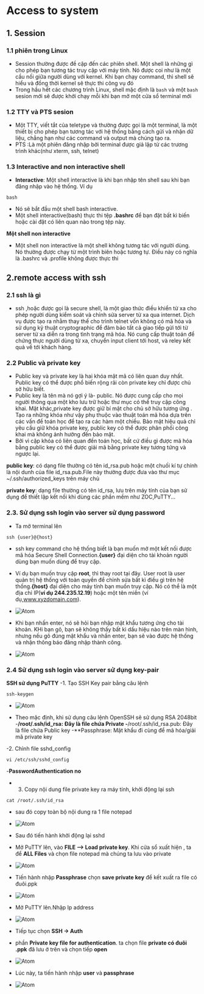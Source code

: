 # Access to system # 
##  1. Session ##
###  1.1 phiên trong Linux ###
- Session thường được đề cập đến các phiên shell. Một shell là những gì cho phép bạn tương tác truy cập với máy tính. Nó được coi như là một cầu nối giữa người dùng với kernel. Khi bạn chạy command, thì shell sẽ hiểu và đồng thời kernel sẽ thực thi công vụ đó
- Trong hầu hết các chương trình Linux, shell mặc định là `bash` và một `bash` sesion mới sẽ được khởi chạy mỗi khi bạn mở một cửa sổ terminal mới 

### 1.2 TTY và PTS sesion ###
- Một TTY, viết tắt của teletype và thường được gọi là một terminal, là một thiết bị cho phép bạn tương tác với hệ thống bằng cách gửi và nhận dữ liệu, chẳng hạn như các command và output mà chúng tạo ra.
- PTS :Là một phiên đăng nhập bởi terminal được giả lập từ các trương trình khác(như xterm, ssh, telnet) 

### 1.3 Interactive and non interactive shell ### 
- **Interactive**: Một shell interactive là khi bạn nhập tên shell sau khi bạn đăng nhập vào hệ thống. Ví dụ 
```
bash
```

- Nó sẽ bắt đầu một shell bash interactive. 
- Một shell interactive(bash) thực thi tệp **.bashrc** để bạn đặt bất kì biến hoặc cài đặt có liên quan nào trong tệp này. 

**Một shell non interactive**
- Một shell non interactive là một shell không tương tác với người dùng. Nó thường được chạy từ một trình biên hoặc tương tự. Điều này có nghĩa là .bashrc và .profile không được thực thi 

## 2.remote access with ssh ##
### 2.1 ssh là gì ##
- ssh ,hoặc được gọi là secure shell, là một giao thức điều khiển từ xa cho phép người dùng kiểm soát và chỉnh sửa server từ xa qua internet. Dịch vụ được tạo ra nhằm thay thế cho trình telnet vốn không có mã hóa và sử dụng kỹ thuật cryptographic để đảm bảo tất cả giao tiếp gửi tới từ server từ xa diễn ra trong tình trạng mã hóa. Nó cung cấp thuật toán để chứng thực người dùng từ xa, chuyển input client tới host, và reley kết quả về tới khách hàng. 

### 2.2 Public và private key 
- Public key và private key là hai khóa mật mã có liên quan duy nhất. Public key có thể được phổ biến rộng rãi còn private key chỉ được chủ sở hữu biết. 
- Public key là tên mà nó gợi ý là- public. Nó được cung cấp cho mọi người thông qua một kho lưu trữ hoặc thư mục có thể truy cập công khai. Mặt khác,private key được giữ bí mật cho chủ sở hữu tương ứng . Tạo ra những khóa như vậy phụ thuộc vào thuật toán mã hóa dựa trên các vấn đề toán học để tạo ra các hàm một chiều. Bảo mật hiệu quả chỉ yêu cầu giữ khóa private key, public key có thể được phân phối công khai mà không ảnh hưởng đến bảo mật. 
- Bởi vì cặp khóa có liên quan đến toán học, bất cứ điều gì được mã hóa bằng public key có thể được giải mã bằng private key tương tứng và ngược lại. 

**public key**: có dạng file thường có tên id_rsa.pub hoặc một chuối kí tự chính là nội dunh của file id_rsa.pub.File này thường được đưa vào thư mục ~/.ssh/authorized_keys trên máy chủ 

**private key**: dạng file thường có tên id_rsa, lưu trên máy tính của bạn sử dụng để thiết lập kết nối khi dùng các phần mềm như ZOC,PuTTY...

### 2.3. Sử dụng ssh  login vào server sử dụng password ###
- Ta mở terminal lên 
```
ssh {user}@{host}
```
- ssh key command cho hệ thống biết là bạn muốn mở một kết nối được mã hóa Secure Shell Connection.**{user}** đại diện cho tài khoản người dùng bạn muốn dùng để truy cập.
- Ví dụ bạn muốn truy cập **root**, thì thay root tại đây. User root là user quản trị hệ thống với toàn quyền để chỉnh sửa bất kì điều gì trên hệ thống.**{host}** đại diện cho máy tính bạn muốn truy cập. Nó có thể là một địa chỉ IP(**ví dụ 244.235.12.19**) hoặc một tên miền (ví dụ,www.xyzdomain.com).
- ![Atom](https://i.imgur.com/7RMBEjT.png)

- Khi bạn nhấn enter, nó sẽ hỏi bạn nhập mật khẩu tương ứng cho tài khoản. KHi bạn gõ, bạn sẽ không thấy bất kì dấu hiệu nào trên màn hình, nhưng nếu gõ đúng mật khẩu và nhấn enter, bạn sẽ vào được hệ thống và nhận thông báo đăng nhập thành công. 
- ![Atom](https://i.imgur.com/7RMBEjT.png)

### 2.4 Sử dụng ssh login vào server sử dụng key-pair ### 
**SSH sử dụng PuTTY**
-1. Tạo SSH Key pair bằng câu lệnh 
``` 
ssh-keygen
```
- ![Atom](https://i.imgur.com/dg0EY9Q.png)

- Theo mặc định, khi sử dụng câu lệnh OpenSSH sẽ sử dụng RSA 2048bit
-**/root/.ssh/id_rsa:  Đây là file chứa Private
-**/root/.ssh/id_rsa.pub: Đây là file chứa Public key
-**Passphrase: Mật khẩu đi cùng để mã hóa/giải mã private key

-2. Chỉnh file sshd_config
```
vi /etc/ssh/sshd_config
```
-**PasswordAuthentication no**

- 3. Copy nội dung file private key ra máy tính, khởi động lại ssh 
```
cat /root/.ssh/id_rsa
```
- sau đó copy toàn bộ nội dung ra 1 file notepad
- ![Atom](https://i.imgur.com/rWZqAe0.png)
- Sau đó tiến hành khởi động lại sshd

- Mở PuTTY lên, vào **FILE --> Load private key**. Khi cửa sổ xuất hiện , ta để **ALL Files** và chọn file notepad mà chúng ta lưu vào private 
- ![Atom](https://i.imgur.com/tbJiteT.png)

- Tiến hành nhập **Passphrase**  chọn **save private key** để kết xuất ra file có đuôi.ppk 
 - ![Atom](https://i.imgur.com/6YNS0VC.png)
 
 - Mở PuTTY lên.Nhập Ip address
 - ![Atom](https://i.imgur.com/sqoYuwx.png)
 
 - Tiếp tục chọn **SSH -> Auth**
 - phần **Private key file for authentication**. ta chọn file **private có đuôi .ppk** đã lưu ở trên và chọn tiếp **open**
 - ![Atom](https://i.imgur.com/ZVXL4e3.png)
 
 - Lúc này, ta tiến hành nhập **user** và **passphrase**
 - ![Atom](https://i.imgur.com/pXd4jPg.png)

